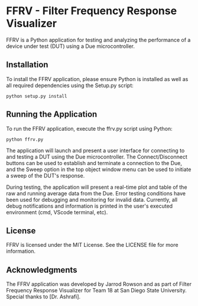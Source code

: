 # FFRV - Filter Frequency Response Visualizer

FFRV is a Python application for testing and analyzing the performance of a device under test (DUT) using a Due microcontroller. 

## Installation

To install the FFRV application, please ensure Python is installed as well as all required dependencies using the Setup.py script:


```python setup.py install```

## Running the Application

To run the FFRV application, execute the ffrv.py script using Python:


```python ffrv.py```

The application will launch and present a user interface for connecting to and testing a DUT using the Due microcontroller. The Connect/Disconnect buttons can be used to establish and terminate a connection to the Due, and the Sweep option in the top object window menu can be used to initiate a sweep of the DUT's response.

During testing, the application will present a real-time plot and table of the raw and running average data from the Due. Error testing conditions have been used for debugging and monitoring for invalid data. Currently, all debug notifications and information is printed in the user's executed environment (cmd, VScode terminal, etc).

## License

FFRV is licensed under the MIT License. See the LICENSE file for more information.

## Acknowledgments

The FFRV application was developed by Jarrod Rowson and as part of Filter Frequency Response Visualizer for Team 18 at San Diego State University. Special thanks to [Dr. Ashrafi].
